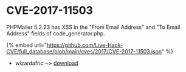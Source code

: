 # CVE-2017-11503

PHPMailer 5.2.23 has XSS in the "From Email Address" and "To Email Address" fields of code_generator.php.

{% embed url="https://github.com/Live-Hack-CVE/full_database/blob/main/cves/2017/CVE-2017-11503.json" %}


* wizardafric ~> [download](https://www.alice-snow.ru/2017/database/cve-2017-11503/download-wizardafric)